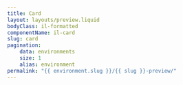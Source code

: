 ```yaml
---
title: Card
layout: layouts/preview.liquid
bodyClass: il-formatted
componentName: il-card
slug: card
pagination:
    data: environments
    size: 1
    alias: environment
permalink: "{{ environment.slug }}/{{ slug }}-preview/"
---
```



